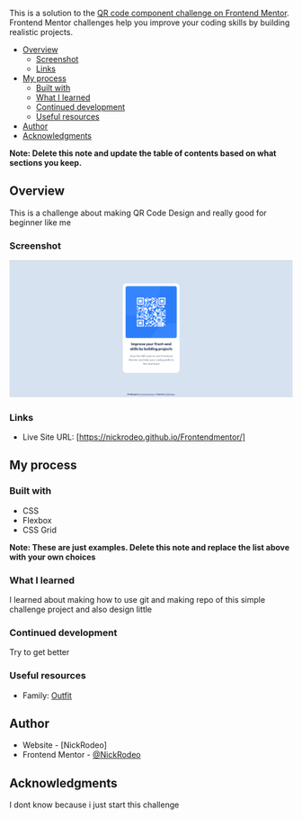 This is a solution to the [QR code component challenge on Frontend Mentor](https://www.frontendmentor.io/challenges/qr-code-component-iux_sIO_H). Frontend Mentor challenges help you improve your coding skills by building realistic projects.

- [Overview](#overview)
  - [Screenshot](#screenshot)
  - [Links](#links)
- [My process](#my-process)
  - [Built with](#built-with)
  - [What I learned](#what-i-learned)
  - [Continued development](#continued-development)
  - [Useful resources](#useful-resources)
- [Author](#author)
- [Acknowledgments](#acknowledgments)

**Note: Delete this note and update the table of contents based on what sections you keep.**

## Overview

This is a challenge about making QR Code Design and really good for beginner like me

### Screenshot

![Screenshot of QR Code Card](images/QRCodeImage.png)

### Links

- Live Site URL: [https://nickrodeo.github.io/Frontendmentor/]

## My process

### Built with

- CSS
- Flexbox
- CSS Grid

**Note: These are just examples. Delete this note and replace the list above with your own choices**

### What I learned

I learned about making how to use git and making repo of this simple challenge project and also design little

### Continued development

Try to get better

### Useful resources

- Family: [Outfit](https://fonts.google.com/specimen/Outfit)

## Author

- Website - [NickRodeo]
- Frontend Mentor - [@NickRodeo](https://www.frontendmentor.io/profile/NickRodeo)

## Acknowledgments

I dont know because i just start this challenge
